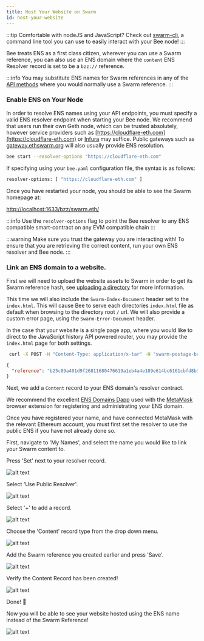 ```yaml
---
title: Host Your Website on Swarm
id: host-your-website
---
```


:::tip
Comfortable with nodeJS and JavaScript? Check out [swarm-cli](/docs/bee/working-with-bee/bee-tools), a command line tool you can use to easily interact with your Bee node!
:::

Bee treats ENS as a first class citizen, wherever you can use a Swarm reference, you can also use an ENS domain where the `content` ENS Resolver record is set to be a `bzz://` reference.

:::info
You may substitute ENS names for Swarm references in any of the [API methods](/docs/api-reference/) where you would normally use a Swarm reference.
:::

### Enable ENS on Your Node

In order to resolve ENS names using your API endpoints, you must specify a valid ENS resolver endpoint when starting your Bee node. We recommend that users run their own Geth node, which can be trusted absolutely, however service providers such as [https://cloudflare-eth.com](https://cloudflare-eth.com) or [Infura](https://infura.io) may suffice. Public gateways such as [gateway.ethswarm.org](https://gateway.ethswarm.org) will also usually provide ENS resolution.

```bash
bee start --resolver-options "https://cloudflare-eth.com"
```

If specifying using your `bee.yaml` configuration file, the syntax is as follows:

```bash
resolver-options: [ "https://cloudflare-eth.com" ]
```

Once you have restarted your node, you should be able to see the Swarm homepage at:

[http://localhost:1633/bzz/swarm.eth/](http://localhost:1633/bzz/swarm.eth/)

:::info
Use the `resolver-options` flag to point the Bee resolver to any ENS compatible smart-contract on any EVM compatible chain
:::

:::warning
Make sure you trust the gateway you are interacting with! To ensure that you are retrieving the correct content, run your own ENS resolver and Bee node.
:::

### Link an ENS domain to a website.

First we will need to upload the website assets to Swarm in order to
get its Swarm reference hash, see
[uploading a directory](/docs/develop/access-the-swarm/upload-and-download)
for more information.

This time we will also include the `Swarm-Index-Document` header set to the `index.html`. This will cause Bee to serve each directories `index.html` file as default when browsing to the directory root `/` url. We will also provide a custom error page, using the `Swarm-Error-Document` header.

In the case that your website is a single page app, where you would like to direct to the JavaScript history API powered router, you may provide the `index.html` page for both settings.

```bash
 curl -X POST -H "Content-Type: application/x-tar" -H "swarm-postage-batch-id: 81c4520b47a434738d14fd38053a32c20aaf1a36d7f35f0d86ef25c70403d7a8" -H "Swarm-Index-Document: index.html" -H "Swarm-Error-Document: index.html" --data-binary @website.tar http://localhost:1633/bzz
```

```json
{
  "reference": "b25c89a401d9f26811680476619a1eb4a4e189e614bc6161cbfd8b343214917b"
}
```

Next, we add a `Content` record to your ENS domain's resolver contract.

We recommend the excellent [ENS Domains Dapp](https://app.ens.domains/) used
with the [MetaMask](https://metamask.io/) browser extension for registering and
administrating your ENS domain.

Once you have registered your name, and have connected MetaMask with the
relevant Ethereum account, you must first set the resolver to use the public ENS
if you have not already done so.

First, navigate to 'My Names', and select the name you would like to link your Swarm content to.

Press 'Set' next to your resolver record.

![alt text](/img/ens-1.png "Press set resolver.")

Select 'Use Public Resolver'.

![alt text](/img/ens-2.png "Use Public Resolver.")

Select '+' to add a record.

![alt text](/img/ens-3.png "Press add a record.")

Choose the 'Content' record type from the drop down menu.

![alt text](/img/ens-4.png "Choose the content record type from the drop down menu.")

Add the Swarm reference you created earlier and press 'Save'.

![alt text](/img/ens-5.png "Add the Swarm reference you created earlier and press 'Save'.")

Verify the Content Record has been created!

![alt text](/img/ens-6.png "Verify the Content Record has been created.")

Done! 👏

Now you will be able to see your website hosted using the ENS name instead of the Swarm Reference!

![alt text](/img/ens-7.png "View your website using the ENS name.")
